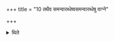 +++
title = "10 तथैव समन्वारब्धेष्वसमन्वारब्धेषु वाग्ने"

+++

<details><summary>थिते</summary>

तथैव समन्वारब्धेष्वसमन्वारब्धेषु वाग्ने नयेत्याग्नीध्रीये जुहोति १०
</details>

